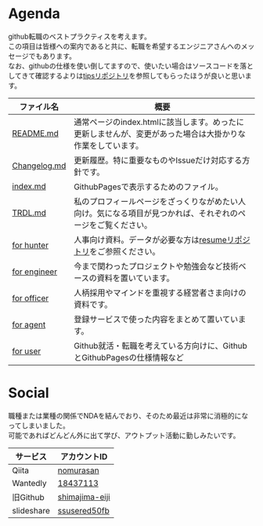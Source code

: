# Agenda
github転職のベストプラクティスを考えます。  
この項目は皆様への案内であると共に、転職を希望するエンジニアさんへのメッセージでもあります。  
なお、githubの仕様を使い倒してますので、使いたい場合はソースコードを落としてきて確認するよりは[tipsリポジトリ](../../../tips)を参照してもらったほうが良いと思います。

|ファイル名|概要|
|---|---|
|[README.md](../../blob/master/README.md)|通常ページのindex.htmlに該当します。めったに更新しませんが、変更があった場合は大掛かりな作業をしています。|
|[Changelog.md](../../tree/master/Changelog.md)|更新履歴。特に重要なものやIssueだけ対応する方針です。|
|[index.md](../../blob/master/index.md)|GithubPagesで表示するためのファイル。|
|[TRDL.md](../../blob/master/TRDL.md)|私のプロフィールページをざっくりながめたい人向け。気になる項目が見つかれば、それぞれのページをご覧ください。|
|[for hunter](../../tree/master/for%20hunter)|人事向け資料。データが必要な方は[resumeリポジトリ](https://github.com/nomurayawork/resume)をご参照ください。|
|[for engineer](../../tree/master/for%20engineer)|今まで関わったプロジェクトや勉強会など技術ベースの資料を置いています。|
|[for officer](../../tree/master/for%20officer)|人柄採用やマインドを重視する経営者さま向けの資料です。|
|[for agent](../../tree/master/for%20agent)|登録サービスで使った内容をまとめて置いています。|
|[for user](../../tree/master/for%20user)|Github就活・転職を考えている方向けに、GithubとGithubPagesの仕様情報など|

# Social
職種または業種の関係でNDAを結んでおり、そのため最近は非常に消極的になってしまいました。  
可能であればどんどん外に出て学び、アウトプット活動に勤しみたいです。

|サービス|アカウントID|
|---|---|
|Qiita|[nomurasan](https://qiita.com/nomurasan)|
|Wantedly|[18437113](https://www.wantedly.com/users/18437113)|
|旧Github|[shimajima-eiji](https://github.com/shimajima-eiji/)|
|slideshare|[ssusered50fb](https://www.slideshare.net/ssusered50fb)|

